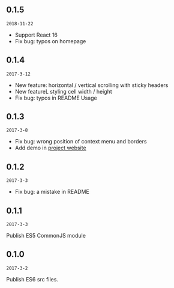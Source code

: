 ## 0.1.5

`2018-11-22`

- Support React 16
- Fix bug: typos on homepage


## 0.1.4

`2017-3-12`

- New feature: horizontal / vertical scrolling with sticky headers
- New featureL styling cell width / height
- Fix bug: typos in README Usage


## 0.1.3

`2017-3-8`

- Fix bug: wrong position of context menu and borders
- Add demo in [project website](https://miadwang.github.io/sou-react-table)


## 0.1.2

`2017-3-3`

- Fix bug: a mistake in README


## 0.1.1

`2017-3-3`

Publish ES5 CommonJS module


## 0.1.0

`2017-3-2`

Publish ES6 src files.
